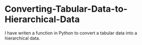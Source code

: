 # Converting-Tabular-Data-to-Hierarchical-Data

I have writen a function in Python to convert a tabular data into a hierarchical data.
